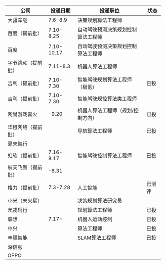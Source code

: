 | 公司               | 投递日期   | 投递职位                           | 状态   |
| ------------------ | ---------- | ---------------------------------- | ------ |
| 大疆车载           | 7.6-8.9    | 决策规划算法工程师                 |        |
| 百度（提前批）     | 7.10-8.25  | 自动驾驶预测决策规划控制算法工程师 |        |
| 百度               | 7.10-10.17 | 自动驾驶预测决策规划控制算法工程师 |        |
| 字节跳动（提前批） | 7.11-8.3   | 机器人算法工程师                   |        |
| 吉利（提前批）     | 7.10-7.30  | 智能驾驶规划算法工程师（极氪）     | 已投   |
| 吉利（提前批）     | 7.10-7.30  | 智能驾驶规控算法类工程师           |        |
| 网易游戏雷火       | -9.20      | 机器人算法工程师（规划/控制方向）  | 已投   |
| 华橙网络（提前批） |            | 导航算法工程师                     | 已投   |
| 毫末智行           |            |                                    |        |
| 虹软（提前批）     | 7.16-8.17  | 智能驾驶控制算法工程师             | 已投   |
| 航天飞鹏（提前批） | -8.31      |                                    |        |
| 格力（提前批）     | 7.3-7.28   | 人工智能                           | 已测评 |
| 小米（未来星）     |            | 决策规划算法研究员                 |        |
| 元戎启行           |            | 规划算法工程师                     | 已投   |
| 联想               | 7.17-      | 机器人运动控制                     | 已投   |
| 中兴               |            | 算法工程师                         | 已投   |
| 丰疆智能           |            | SLAM算法工程师                     | 已投   |
| 深信服             |            |                                    |        |
| OPPO               |            |                                    |        |
